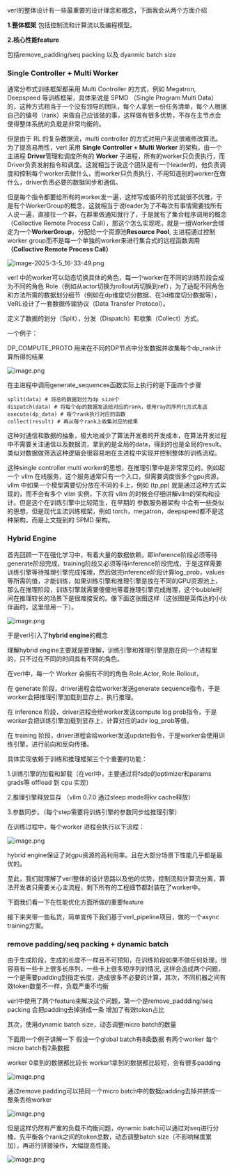 verl的整体设计有一些最重要的设计理念和概念，下面我会从两个方面介绍

**1.整体框架** 包括控制流和计算流以及编程模型。

**2.核心性能feature**

包括remove_padding/seq packing 以及 dyanmic batch size

### Single Controller + Multi Worker

通常分布式训练框架都采用 Multi Controller 的方式，例如 Megatron, Deepspeed 等训练框架，具体来说是 SPMD （Single Program Multi Data）的，这种方式相当于一个没有领导的团队，每个人拿到一份任务清单，每个人根据自己的编号（rank）来做自己应该做的事，这样做有很多优势，不存在主节点会使得整体系统的负载是非常均衡的。

但是由于 RL 的复杂数据流，multi controller 的方式对用户来说很难修改算法。为了提高易用性，verl 采用 **Single Controller + Multi Worker** 的架构，由一个主进程 **Driver**管理和调度所有的 **Worker** 子进程，所有的worker只负责执行，而Driver负责发射指令和调度。这就相当于说这个团队是有一个leader的，他负责调度和控制每个worker去做什么，而worker只负责执行，不用知道别的worker在做什么，driver负责必要的数据同步和通信。

但是每个指令都要给所有的worker发一遍，这样写成循环的形式就很不优雅，于是有个WorkerGroup的概念，这就相当于说leader为了不每次有事情需要找所有人说一遍，直接拉一个群，在群里做通知就行了，于是就有了集合程序调用的概念（Colloctive Remote Process Call），那这个怎么实现呢，就是一组Worker会绑定为一个**WorkerGroup**，分配给一个资源池**Resource Pool**, 主进程通过控制worker group而不是每一个单独的worker来进行集合式的远程函数调用 **（Colloctive Remote Process Call）**

![image-2025-3-5_16-33-49.png](https://km.vivo.xyz/download/attachments/1301461656/image-2025-3-5_16-33-49.png?version=1&modificationDate=1741163630000&api=v2)

verl 中的worker可以动态切换具体的角色，每一个worker在不同的训练阶段会成为不同的角色 Role（例如从actor切换为rollout再切换到ref），为了适配不同角色和方法所需的数据划分细节（例如在dp维度切分数据、在3d维度切分数据等），VeRL设计了一套数据传输协议（Data Transfer Protocol）。

定义了数据的划分（Split），分发（Dispatch）和收集（Collect）方式。

一个例子：

DP_COMPUTE_PROTO 用来在不同的DP节点中分发数据并收集每个dp_rank计算所得的结果

![image.png](http://gaia-mix-prd.vmic.xyz/vshare/edde5a2c9d7e41319c0859b1b310ef8a.png)

在主进程中调用generate_sequences函数实际上执行的是下面四个步骤

```
split(data) # 将总的数据划分为dp size个
dispatch(data) # 将每个dp的数据发送给对应的rank，使用ray的序列化方式发送
execute(dp_data) # 每个rank执行对应的函数
collect(result) # 再从每个rank上收集对应的结果
```

这种对通信和数据的抽象，极大地减少了算法开发者的开发成本，在算法开发过程中不需要关注通信以及数据流，拿到的是全局的data，得到的也是全局的result。类似对数据做筛选这种逻辑会很容易地在主进程中实现并控制整体的训练流程。

这种single controller multi worker的思想，在推理引擎中是非常常见的，例如起一个 vllm 在线服务，这个服务通常只有一个入口，但需要调度很多个gpu资源，vllm 中如果一个模型需要切分放在不同的卡上，例如 (tp,pp) 就是通过这种方式实现的，而不会有多个 vllm 实例，下次将 vllm 的时候会仔细讲解vllm的架构和设计。但是这个在训练引擎中比较陌生，在早期的 参数服务器架构 中会有一些类似的思想，但是现代主流训练框架，例如 torch，megatron，deepspeed都不是这种架构，而是上文提到的 SPMD 架构。

### Hybrid Engine

首先回顾一下在强化学习中，有着大量的数据依赖，即inference阶段必须等待generate阶段完成，training阶段又必须等待inference阶段完成，于是这样需要训练引擎等待推理引擎完成推理，然后做完inference阶段计算log_prob，values等所需的值，才能训练，如果训练引擎和推理引擎是放在不同的GPU资源池上，那么在推理阶段，训练引擎就需要傻傻地等着推理引擎完成推理，这个bubble时间在推理较长的场景下是很难接受的。像下面这张图这样（这张图是英伟达的小伙伴画的，这里借用一下）。

![image.png](http://gaia-mix-prd.vmic.xyz/vshare/3f73851dd69c45b89fcd64fe23844cc3.png)

于是verl引入了**hybrid engine**的概念

理解hybrid engine主要就是要理解，训练引擎和推理引擎是跑在同一个进程里的，只不过在不同的时间具有不同的角色。

在verl中，每一个 Worker 会拥有不同的角色 Role.Actor, Role.Rollout，

在 generate 阶段，driver进程会给worker发送generate sequence指令，于是worker会把推理引擎加载到显存上，执行推理。

在 inference 阶段，driver进程会给worker发送compute log prob指令，于是worker会把训练引擎加载到显存上，计算对应的adv log_prob等值。

在 training 阶段，driver进程会给worker发送update指令，于是worker会使用训练引擎，进行前向和反向传播。

具体实现依赖于训练和推理框架三个个重要的功能：

1.训练引擎的加载和卸载（在verl中，主要通过将fsdp的optimizer和params grads等 offload 到 cpu 实现）

2.推理引擎释放显存 （vllm 0.7.0 通过sleep mode将kv cache释放）

3.参数同步。（每个step需要将训练引擎的参数同步给推理引擎）

在训练过程中，每个worker 进程会执行以下流程：

![image.png](http://gaia-mix-prd.vmic.xyz/vshare/7da36e311fac476b833aa89c50f0dd94.png)

hybrid engine保证了对gpu资源的高利用率。且在大部分场景下性能几乎都是最优的。

至此，我们就理解了verl整体的设计思路以及他的优势，控制流和计算流分离，算法开发者只需要关心主流程，剩下所有的工程细节都封装在了worker中。

下面我们看一下在性能优化方面所做的重要feature

接下来夹带一些私货，简单宣传下我们基于verl_pipeline项目，做的一个async training方案。

### remove padding/seq packing + dynamic batch

由于生成阶段，生成的长度不一样且不可预知，在训练阶段如果不做任何处理，很容易有一些卡上很多长序列，一些卡上很多短序列的情况, 这样会造成两个问题，一个是需要padding到指定长度，造成很多不必要的计算，其次，不同机器之间有效token数量不一样，负载严重不均衡

verl中使用了两个feature来解决这个问题，第一个是remove_paddding/seq packing 会把padding去掉拼成一条 增加了有效token占比

其次，使用dynamic batch size，动态调整micro batch的数量

下面用一个例子讲解一下 假设一个global batch有8条数据 有两个worker  每个micro batch有2条数据

worker 0拿到的数据都比较长 worker1拿到的数据都比较短，会有很多padding

![image.png](http://gaia-mix-prd.vmic.xyz/vshare/eadd368ea61a48e3b835b5c79de7f974.png)

通过remove padding可以把同一个micro batch中的数据padding去掉并拼成一整条丢给worker

![image.png](http://gaia-mix-prd.vmic.xyz/vshare/cb7ebf39fe5f4e659ab51ff6561a875e.png)

但是这样仍然有严重的负载不均衡问题，dynamic batch可以通过对seq进行分桶，先平衡各个rank之间的token总数，动态调整batch size（不影响梯度累加），再进行拼接操作，大幅提高性能。

![image.png](http://gaia-mix-prd.vmic.xyz/vshare/a5bc52352ff54fc6bcc4b944e9fc3907.png)
